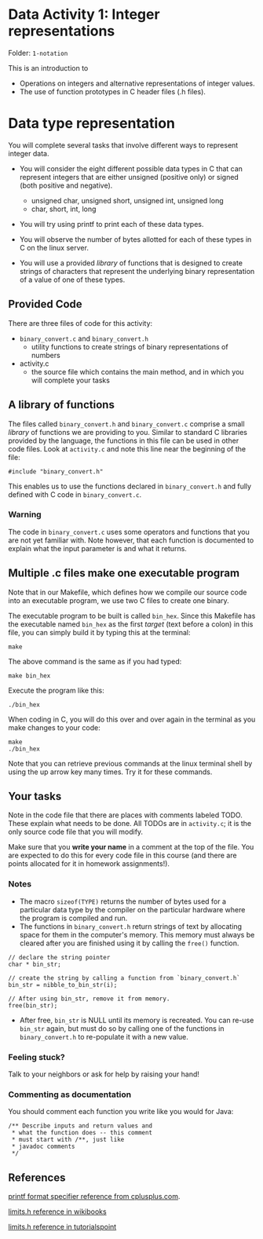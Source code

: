 # Data Activity 1: Integer representations

Folder: `1-notation`

This is an introduction to 

* Operations on integers and alternative representations of integer values.
* The use of function prototypes in C header files (.h files).

# Data type representation

You will complete several tasks that involve different ways to represent integer
data.

- You will consider the eight different possible data types in C that can
  represent integers that are either unsigned (positive only) or signed (both
  positive and negative).
	- unsigned char, unsigned short, unsigned int, unsigned long
	- char, short, int, long
	
- You will try using printf to print each of these data types.

- You will observe the number of bytes allotted for each of these types in C on
  the linux server.

- You will use a provided *library* of functions that is designed to create
  strings of characters that represent the underlying binary representation  of
  a value of one of these types.

## Provided Code

There are three files of code for this activity:

- `binary_convert.c` and `binary_convert.h`
    - utility functions to create strings of binary representations of numbers
- activity.c
    - the source file which contains the main method, and in which you will
      complete your tasks

## A library of functions

The files called `binary_convert.h` and `binary_convert.c` comprise a small
*library* of functions we are providing to you. Similar to standard C libraries
provided by the language, the functions in this file can be used in other code
files. Look at `activity.c` and note this line near the beginning of the file:

	#include "binary_convert.h"

This enables us to use the functions declared in `binary_convert.h` and fully
defined with C code in `binary_convert.c`.

### Warning 

The code in `binary_convert.c` uses some operators and functions that you are
not yet familiar with. Note however, that each function is documented to explain
what the input parameter is and what it returns. 



## Multiple .c files make one executable program

Note that in our Makefile, which defines how we compile our source code into an
executable program, we use two C files to create one binary. 

The executable program to be built is called `bin_hex`. Since this Makefile has
the executable named `bin_hex` as the first *target* (text before a colon) in
this file, you can simply build it by typing this at the terminal:

    make

The above command is the same as if you had typed:

	make bin_hex

Execute the program like this:

	./bin_hex
	
When coding in C, you will do this over and over again in the terminal as you
make changes to your code: 

	make 
	./bin_hex
	
Note that you can retrieve previous commands at the linux terminal shell by
using the up arrow key many times. Try it for these commands.

## Your tasks

Note in the code file that there are places with comments labeled TODO. These
explain what needs to be done. All TODOs are in `activity.c`; it is the only
source code file that you will modify.

Make sure that you **write your name** in a comment at the top of the file. You
are expected to do this for every code file in this course (and there are points
allocated for it in homework assignments!).

### Notes 

- The macro `sizeof(TYPE)` returns the number of bytes used for a particular
  data type by the compiler on the particular hardware where the program is
  compiled and run.
- The functions in `binary_convert.h` return strings of text by allocating space
  for them in the computer's memory. This memory must always be cleared after
  you are finished using it by calling the `free()` function.

```
// declare the string pointer
char * bin_str; 

// create the string by calling a function from `binary_convert.h`
bin_str = nibble_to_bin_str(i); 

// After using bin_str, remove it from memory. 
free(bin_str); 
``` 

- After free, `bin_str` is NULL until its memory is recreated. You can re-use
  `bin_str` again, but must do so by calling one of the functions in
  `binary_convert.h` to re-populate it with a new value.

### Feeling stuck?

Talk to your neighbors or ask for help by raising your hand!

### Commenting as documentation

You should comment each function you write like you would for Java:

	/** Describe inputs and return values and 
	 * what the function does -- this comment
	 * must start with /**, just like 
	 * javadoc comments
	 */

## References

[printf format specifier reference from cplusplus.com](http://www.cplusplus.com/reference/cstdio/printf/).

[limits.h reference in wikibooks](https://en.wikibooks.org/wiki/C_Programming/limits.h)

[limits.h reference in tutorialspoint](https://www.tutorialspoint.com/c_standard_library/limits_h.htm)

